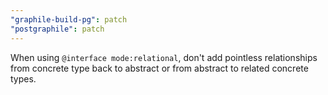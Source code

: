 ```yaml
---
"graphile-build-pg": patch
"postgraphile": patch
---
```


When using `@interface mode:relational`, don't add pointless relationships from
concrete type back to abstract or from abstract to related concrete types.
